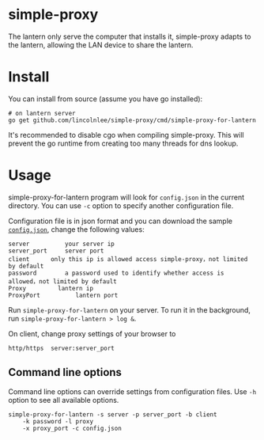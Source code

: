 # simple-proxy

The lantern only serve the computer that installs it, simple-proxy adapts to the lantern, allowing the LAN device to share the lantern.

# Install

You can install from source (assume you have go installed):

```
# on lantern server
go get github.com/lincolnlee/simple-proxy/cmd/simple-proxy-for-lantern
```

It's recommended to disable cgo when compiling simple-proxy. This will prevent the go runtime from creating too many threads for dns lookup.

# Usage

simple-proxy-for-lantern program will look for `config.json` in the current directory. You can use `-c` option to specify another configuration file.

Configuration file is in json format and you can download the sample [`config.json`](https://github.com/lincolnlee/simple-proxy/blob/master/sp/config.go), change the following values:

```
server          your server ip
server_port     server port
client      only this ip is allowed access simple-proxy，not limited by default
password        a password used to identify whether access is allowed，not limited by default
Proxy         lantern ip
ProxyPort          lantern port
```

Run `simple-proxy-for-lantern` on your server. To run it in the background, run `simple-proxy-for-lantern > log &`.

On client, change proxy settings of your browser to

```
http/https  server:server_port
```

## Command line options

Command line options can override settings from configuration files. Use `-h` option to see all available options.

```
simple-proxy-for-lantern -s server -p server_port -b client
    -k password -l proxy
    -x proxy_port -c config.json
```

